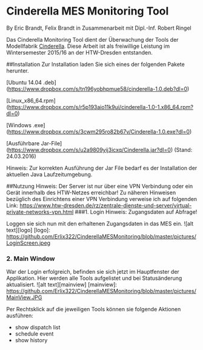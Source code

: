 # Cinderella MES Monitoring Tool
By Eric Brandt, Felix Brandt in Zusammenarbeit mit Dipl.-Inf. Robert Ringel

Das Cinderella Monitoring Tool dient der Überwachung der Tools der Modellfabrik [Cinderella](https://www.htw-dresden.de/fakultaet-informatikmathematik/forschung/arbeitsgruppen/cinderella/aktuelles.html).
Diese Arbeit ist als freiwillige Leistung im Wintersemester 2015/16 an der HTW-Dresden entstanden.


##Installation
Zur Installation laden Sie sich eines der folgenden Pakete herunter.

[Ubuntu 14.04 .deb] (https://www.dropbox.com/s/tn196yobhpmue58/cinderella-1.0.deb?dl=0)

[Linux_x86_64.rpm] (https://www.dropbox.com/s/r5p193aio11k9ui/cinderella-1.0-1.x86_64.rpm?dl=0)

[Windows .exe] (https://www.dropbox.com/s/3cwm295ro82b67v/Cinderella-1.0.exe?dl=0)

[Ausführbare Jar-File] (https://www.dropbox.com/s/u2a9809yij3icxq/Cinderella.jar?dl=0) (Stand: 24.03.2016)

Hinweis: Zur korrekten Ausführung der Jar File bedarf es der Installation der aktuellen Java Laufzeitumgebung.

##Nutzung
Hinweis: Der Server ist nur über eine VPN Verbindung oder ein Gerät innerhalb des HTW-Netzes erreichbar!
Zu näheren Hinweisen bezüglich des Einrichtens einer VPN Verbindung verweise ich auf folgenden Link:
https://www.htw-dresden.de/rz/zentrale-dienste-und-server/virtual-private-networks-vpn.html
###1. Login
Hinweis: Zugangsdaten auf Abfrage! 

Loggen sie sich nun mit den erhaltenen Zugangsdaten in das MES ein.
![alt text][logo]
[logo]: https://github.com/Erlix322/CinderellaMESMonitoring/blob/master/pictures/LoginScreen.jpeg
### 2. Main Window
War der Login erfolgreich, befinden sie sich jetzt im Hauptfenster der Applikation.
Hier werden alle Tools aufgelistet und bei Statusänderung aktualisiert.
![alt text][mainview]
[mainview]: https://github.com/Erlix322/CinderellaMESMonitoring/blob/master/pictures/MainView.JPG

Per Rechtsklick auf die jeweiligen Tools können sie folgende Aktionen ausführen: 
* show dispatch list
* schedule event
* show history




